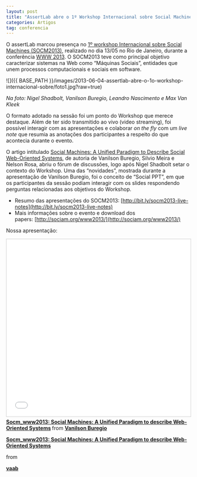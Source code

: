 ```yaml
---
layout: post
title: "AssertLab abre o 1º Workshop Internacional sobre Social Machines"
categories: Artigos
tag: conferencia
---
```


O assertLab marcou presença no [1º workshop Internacional sobre Social Machines (SOCM2013)](http://sociam.org/www2013/), realizado no dia 13/05 no Rio de Janeiro, durante a conferência [WWW 2013](http://www2013.org/). O SOCM2013 teve como principal objetivo caracterizar sistemas na Web como “Máquinas Sociais”, entidades que unem processos computacionais e sociais em software.

![]({{ BASE_PATH }}/images/2013-06-04-assertlab-abre-o-1o-workshop-internacional-sobre/foto1.jpg?raw=true)

_Na foto: Nigel Shadbolt, Vanilson Buregio, Leandro Nascimento e Max Van Kleek_

O formato adotado na sessão foi um ponto do Workshop que merece destaque. Além de ter sido transmitido ao vivo (video streaming), foi possível interagir com as apresentações e colaborar _on the fly_ com um _live note_ que resumia as anotações dos participantes a respeito do que acontecia durante o evento.

O artigo intitulado&nbsp;[Social Machines: A Unified Paradigm to Describe Social Web-Oriented Systems](http://vanilson.com/2013/04/07/social-machines-one-paradigm-different-visions/), de autoria de Vanilson Buregio, Silvio Meira e Nelson Rosa, abriu o fórum de discussões, logo após Nigel Shadbolt setar o contexto do Workshop. Uma das “novidades”, mostrada durante a apresentação de Vanilson Buregio, foi o conceito de “Social PPT”, em que os participantes da sessão podiam interagir com os slides respondendo perguntas relacionadas aos objetivos do Workshop.

*   Resumo das apresentações do SOCM2013:&nbsp;[http://bit.ly/socm2013-live-notes](http://bit.ly/socm2013-live-notes)
*   Mais informações sobre o evento e download dos papers:&nbsp;[http://sociam.org/www2013/](http://sociam.org/www2013/)

Nossa apresentação:

<iframe src="//www.slideshare.net/slideshow/embed_code/key/z4C113esL8Eonm" width="595" height="485" frameborder="0" marginwidth="0" marginheight="0" scrolling="no" style="border:1px solid #CCC; border-width:1px; margin-bottom:5px; max-width: 100%;" allowfullscreen> </iframe> <div style="margin-bottom:5px"> <strong> <a href="//www.slideshare.net/vaab/socm-www2013-vanilsonburegio" title="Socm_www2013: Social Machines: A Unified Paradigm to describe Web-Oriented Systems" target="_blank">Socm_www2013: Social Machines: A Unified Paradigm to describe Web-Oriented Systems</a> </strong> from <strong><a href="https://www.slideshare.net/vaab" target="_blank">Vanilson Buregio</a></strong> </div>

**[Socm_www2013: Social Machines: A Unified Paradigm to describe Web-Oriented Systems](http://www.slideshare.net/vaab/socm-www2013-vanilsonburegio "Socm_www2013: Social Machines: A Unified Paradigm to describe Web-Oriented Systems")**

from

**[vaab](http://www.slideshare.net/vaab)**